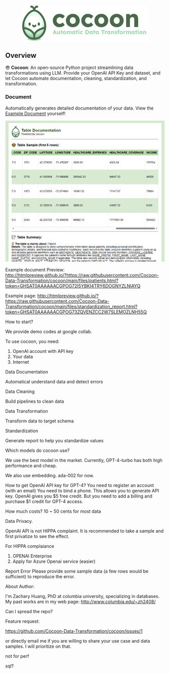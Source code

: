 <div align="center">
  <img src="./images/cocoon_logo.png" alt="Cocoon Logo" width="400"/>
</div>

## Overview
😎 **Cocoon**: An open-source Python project streamlining data transformations using LLM. Provide your OpenAI API Key and dataset, and let Cocoon automate documentation, cleaning, standardization, and transformation.

### Document
Automatically generates detailed documentation of your data. View the [Example Document](http://htmlpreview.github.io/?https://raw.githubusercontent.com/Cocoon-Data-Transformation/cocoon/main/files/patients.html?token=GHSAT0AAAAAACGPOG73B5C3TKBDNR633SHAZLNIQNQ) yourself!

![Documentation Screenshot](https://github.com/Cocoon-Data-Transformation/cocoon/blob/main/images/docu_screenshot.png)

Example document Preview:  
http://htmlpreview.github.io/?https://raw.githubusercontent.com/Cocoon-Data-Transformation/cocoon/main/files/patients.html?token=GHSAT0AAAAAACGPOG72I5YBKI4TRY6DOGNYZLNIAYQ

Example page: http://htmlpreview.github.io/?https://raw.githubusercontent.com/Cocoon-Data-Transformation/cocoon/main/files/standardization_report.html?token=GHSAT0AAAAAACGPOG73ZQVENZCC2W7SLEMOZLNH55Q

How to start?

We provide demo codes at google collab.

To use cocoon, you need:
1. OpenAI account with API key
2. Your data
3. Internet

Data Documentation

Automatical understand data and detect errors

Data Cleaning

Build pipelines to clean data

Data Transformation

Transform data to target schema

Standardization

Generate report to help you standardize values


Which models do cocoon use?

We use the best model in the market.
Currently, GPT-4-turbo has both high performance and cheap.

We also use embedding. ada-002 for now.

How to get OpenAI API key for GPT-4?
You need to register an account (with an email)
You need to bind a phone. This allows you to generate API key.
OpenAI gives you $5 free credit. But you need to add a billing and purchase $1 credit for GPT-4 access.

How much costs?
10 ~ 50 cents for most data

Data Privacy.

OpenAI API is not HIPPA complaint. It is recommended to take a sample and first privatize to see the effect.

For HIPPA complaiance
1) OPENAI Enterprise
2) Apply for Azure Openai service (easier)

Report Error
Please provide some sample data (a few rows would be sufficient) to reproduce the error.

About Author:

I'm Zachary Huang, PhD at columbia university, specializing in databases. My past works are in my web page: http://www.columbia.edu/~zh2408/

Can I spread the repo?

Feature request:

https://github.com/Cocoon-Data-Transformation/cocoon/issues/1

or directly email me if you are willing to share your use case and data samples. I will prioritize on that.


not for perf

sql?
